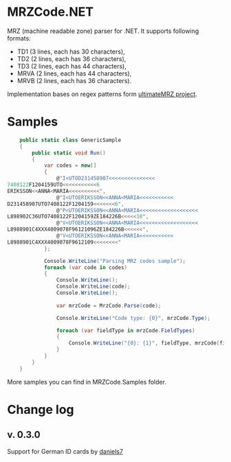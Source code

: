 # MRZCode.NET
MRZ (machine readable zone) parser for .NET. It supports following formats:
- TD1 (3 lines, each has 30 characters),
- TD2 (2 lines, each has 36 characters),
- TD3 (2 lines, each has 44 characters),
- MRVA (2 lines, each has 44 characters),
- MRVB (2 lines, each has 36 characters).

Implementation bases on regex patterns form [ultimateMRZ project](https://www.doubango.org/SDKs/mrz/docs/MRZ_parser.html).

# Samples

```C#
    public static class GenericSample
    {
        public static void Run()
        {
            var codes = new[]
            {
                @"I<UTOD231458907<<<<<<<<<<<<<<<
7408122F1204159UTO<<<<<<<<<<<6
ERIKSSON<<ANNA<MARIA<<<<<<<<<<",
                @"I<UTOERIKSSON<<ANNA<MARIA<<<<<<<<<<<
D231458907UTO7408122F1204159<<<<<<<6",
                @"P<UTOERIKSSON<<ANNA<MARIA<<<<<<<<<<<<<<<<<<<
L898902C36UTO7408122F1204159ZE184226B<<<<<10",
                @"V<UTOERIKSSON<<ANNA<MARIA<<<<<<<<<<<<<<<<<<<
L8988901C4XXX4009078F96121096ZE184226B<<<<<<",
                @"V<UTOERIKSSON<<ANNA<MARIA<<<<<<<<<<<
L8988901C4XXX4009078F9612109<<<<<<<<"
            };

            Console.WriteLine("Parsing MRZ codes sample");
            foreach (var code in codes)
            {
                Console.WriteLine();
                Console.WriteLine(code);
                Console.WriteLine();
                
                var mrzCode = MrzCode.Parse(code);

                Console.WriteLine("Code type: {0}", mrzCode.Type);

                foreach (var fieldType in mrzCode.FieldTypes)
                {
                    Console.WriteLine("{0}: {1}", fieldType, mrzCode[fieldType]);    
                }
            }
        }
    }
```

More samples you can find in MRZCode.Samples folder.

# Change log

## v. 0.3.0
Support for German ID cards by [daniels7](https://github.com/daniels7)